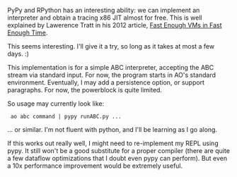 
PyPy and RPython has an interesting ability: we can implement an interpreter and obtain a tracing x86 JIT almost for free. This is well explained by Lawerence Tratt in his 2012 article, [Fast Enough VMs in Fast Enough Time](http://tratt.net/laurie/blog/entries/fast_enough_vms_in_fast_enough_time).

This seems interesting. I'll give it a try, so long as it takes at most a few days. :)

This implementation is for a simple ABC interpreter, accepting the ABC stream via standard input. For now, the program starts in AO's standard environment. Eventually, I may add a persistence option, or support paragraphs. For now, the powerblock is quite limited.

So usage may currently look like:

     ao abc command | pypy runABC.py ...

... or similar. I'm not fluent with python, and I'll be learning as I go along. 

If this works out really well, I might need to re-implement my REPL using pypy. It still won't be a good substitute for a proper compiler (there are quite a few dataflow optimizations that I doubt even pypy can perform). But even a 10x performance improvement would be extremely useful.


